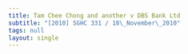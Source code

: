 ```yaml
---
title: Tam Chee Chong and another v DBS Bank Ltd
subtitle: "[2010] SGHC 331 / 18\_November\_2010"
tags: null
layout: single
---
```


